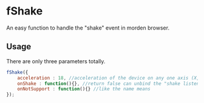 fShake
======

An easy function to handle the "shake" event in morden browser.

## Usage

There are only three parameters totally. 

```javascript
fShake({
    acceleration : 18, //acceleration of the device on any one axis (X, Y or Z) to judge shake or not.(18m/s^2 by default)
    onShake : function(){}, //return false can unbind the "shake listener"
    onNotSupport : function(){} //like the name means
});

```
